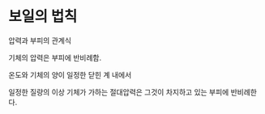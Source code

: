# 보일의 법칙

압력과 부피의 관계식 

기체의 압력은 부피에 반비례함.

온도와 기체의 양이 일정한 닫힌 계 내에서 

일정한 질량의 이상 기체가 가하는 절대압력은 그것이 차지하고 있는 부피에 반비례한다.


